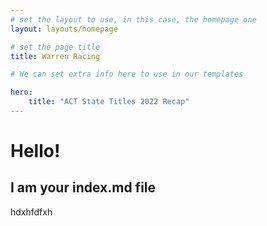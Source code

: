 ```yaml
---
# set the layout to use, in this case, the homepage one
layout: layouts/homepage

# set the page title
title: Warren Racing

# We can set extra info here to use in our templates

hero:
    title: "ACT State Titles 2022 Recap"
---
```



# Hello!

## I am your index.md file

hdxhfdfxh